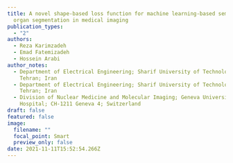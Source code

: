 ```yaml
---
title: A novel shape-based loss function for machine learning-based seminal
  organ segmentation in medical imaging
publication_types:
  - "2"
authors:
  - Reza Karimzadeh
  - Emad Fatemizadeh
  - Hossein Arabi
author_notes:
  - Department of Electrical Engineering; Sharif University of Technology;
    Tehran; Iran
  - Department of Electrical Engineering; Sharif University of Technology;
    Tehran; Iran
  - Division of Nuclear Medicine and Molecular Imaging; Geneva University
    Hospital; CH-1211 Geneva 4; Switzerland
draft: false
featured: false
image:
  filename: ""
  focal_point: Smart
  preview_only: false
date: 2021-11-11T15:52:54.266Z
---
```

